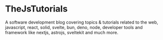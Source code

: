 # TheJsTutorials

A software development blog covering topics & tutorials related to the web, javascript, react, solid, svelte, bun, deno, node, developer tools and framework like nextjs, astrojs, sveltekit and much more.
